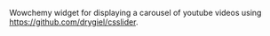 Wowchemy widget for displaying a carousel of youtube videos using <https://github.com/drygiel/csslider>.
